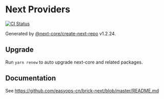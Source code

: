 # Next Providers

[![CI Status](https://github.com/easyops-cn/next-providers/workflows/CI/badge.svg?event=push)](https://github.com/easyops-cn/next-providers/actions?query=workflow%3ACI)

Generated by [@next-core/create-next-repo] v1.2.24.

## Upgrade

Run `yarn renew` to auto upgrade next-core and related packages.

## Documentation

See https://github.com/easyops-cn/brick-next/blob/master/README.md

[@next-core/create-next-repo]: https://github.com/easyops-cn/next-core/tree/master/packages/create-next-repo
